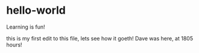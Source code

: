 # hello-world
Learning is fun!

this is my first edit to this file, lets see how it goeth!
Dave was here, at 1805 hours!

